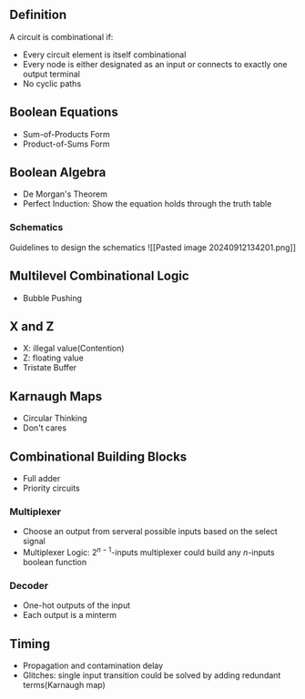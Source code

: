 ## Definition
A circuit is combinational if:
- Every circuit element is itself combinational
- Every node is either designated as an input or connects to exactly one output terminal
- No cyclic paths
## Boolean Equations
- Sum-of-Products Form
- Product-of-Sums Form
## Boolean Algebra
- De Morgan's Theorem
- Perfect Induction: Show the equation holds through the truth table
### Schematics
Guidelines to design the schematics
![[Pasted image 20240912134201.png]]
## Multilevel Combinational Logic
- Bubble Pushing
## X and Z
- X: illegal value(Contention)
- Z: floating value
- Tristate Buffer
## Karnaugh Maps
- Circular Thinking
- Don't cares
## Combinational Building Blocks
- Full adder
- Priority circuits
### Multiplexer
- Choose an output from serveral possible inputs based on the select signal
- Multiplexer Logic: $2^{n-1}$-inputs multiplexer could build any $n$-inputs boolean function
### Decoder
- One-hot outputs of the input
- Each output is a minterm
## Timing
- Propagation and contamination delay
- Glitches: single input transition could be solved by adding redundant terms(Karnaugh map)